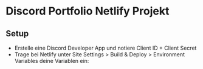 # Discord Portfolio Netlify Projekt

## Setup

- Erstelle eine Discord Developer App und notiere Client ID + Client Secret
- Trage bei Netlify unter Site Settings > Build & Deploy > Environment Variables deine Variablen ein:

